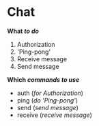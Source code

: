 # Chat

**What _to do_**
  1. Authorization
  2. 'Ping-pong'
  3. Receive message
  4. Send message
  
**Which _commands to use_**
  - auth (*for Authorization*)
  - ping (*do 'Ping-pong'*)
  - send (*send message*)
  - receive (*receive message*)
